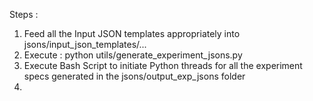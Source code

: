 Steps :

1. Feed all the Input JSON templates appropriately into jsons/input_json_templates/...
2. Execute :
    python utils/generate_experiment_jsons.py 
3. Execute Bash Script to initiate Python threads for all the experiment specs
    generated in the jsons/output_exp_jsons folder
4. 
